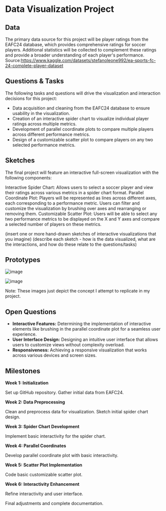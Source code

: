 # Data Visualization Project

## Data

The primary data source for this project will be player ratings from the EAFC24 database, which provides comprehensive ratings for soccer players. Additional statistics will be collected to complement these ratings and provide a broader understanding of each player's performance.
Source:https://www.kaggle.com/datasets/stefanoleone992/ea-sports-fc-24-complete-player-dataset

## Questions & Tasks

The following tasks and questions will drive the visualization and interaction decisions for this project:

* Data acquisition and cleaning from the EAFC24 database to ensure usability in the visualization.
* Creation of an interactive spider chart to visualize individual player ratings across multiple metrics.
* Development of parallel coordinate plots to compare multiple players across different performance metrics.
* Design of a customizable scatter plot to compare players on any two selected performance metrics.

## Sketches

The final project will feature an interactive full-screen visualization with the following components:

Interactive Spider Chart: Allows users to select a soccer player and view their ratings across various metrics in a spider chart format.
Parallel Coordinate Plot: Players will be represented as lines across different axes, each corresponding to a performance metric. Users can filter and customize the visualization by brushing over axes and rearranging or removing them.
Customizable Scatter Plot: Users will be able to select any two performance metrics to be displayed on the X and Y axes and compare a selected number of players on these metrics.

(insert one or more hand-drawn sketches of interactive visualizations that you imagine)
(describe each sketch - how is the data visualized, what are the interactions, and how do these relate to the questions/tasks)


## Prototypes
![image](https://github.com/ayush-shinde/soccer-ratings-viz/assets/73592376/1c58eada-aae4-4d2f-94e4-104a7aaba426)

![image](https://github.com/ayush-shinde/soccer-ratings-viz/assets/73592376/fedae3b3-96f3-4159-9460-41ea933190e4)

Note: These images just depict the concept I attempt to replicate in my project. 

## Open Questions
<ul>
  <li><strong>Interactive Features:</strong> Determining the implementation of interactive elements like brushing in the parallel coordinate plot for a seamless user experience.</li>
  <li><strong>User Interface Design:</strong> Designing an intuitive user interface that allows users to customize views without complexity overload.</li>
  <li><strong>Responsiveness:</strong> Achieving a responsive visualization that works across various devices and screen sizes.</li>
</ul>

## Milestones
  <strong>Week 1: Initialization</strong>
<p>Set up GitHub repository. Gather initial data from EAFC24.</p>
<strong>Week 2: Data Preprocessing</strong>
<p>Clean and preprocess data for visualization. Sketch initial spider chart design.</p>
<strong>Week 3: Spider Chart Development</strong>
<p>Implement basic interactivity for the spider chart.</p>
<strong>Week 4: Parallel Coordinates</strong>
<p>Develop parallel coordinate plot with basic interactivity.</p>
<strong>Week 5: Scatter Plot Implementation</strong>
<p>Code basic customizable scatter plot.</p>
<strong>Week 6: Interactivity Enhancement</strong>
<p>Refine interactivity and user interface.</p>
<p>Final adjustments and complete documentation.</p>
